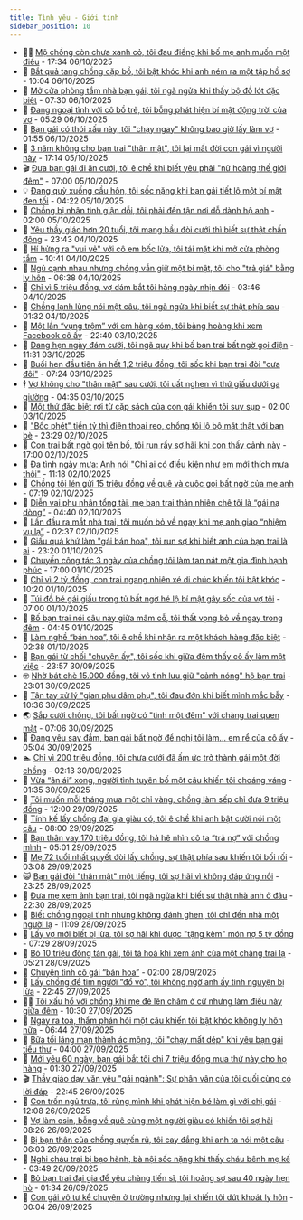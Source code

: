 ```yaml
---
title: Tình yêu - Giới tính
sidebar_position: 10
---
```


<!-- dantri-tinh-yeu-gioi-tinh:START -->
- 👨‍🏫 [Mộ chồng còn chưa xanh cỏ, tôi đau điếng khi bố mẹ anh muốn một điều](https://dantri.com.vn/tinh-yeu-gioi-tinh/mo-chong-con-chua-xanh-co-toi-dau-dieng-khi-bo-me-anh-muon-mot-dieu-20251007002941795.htm) - 17:34 06/10/2025
- 🦣 [Bắt quả tang chồng cặp bồ, tôi bật khóc khi anh ném ra một tập hồ sơ](https://dantri.com.vn/tinh-yeu-gioi-tinh/bat-qua-tang-chong-cap-bo-toi-bat-khoc-khi-anh-nem-ra-mot-tap-ho-so-20251006164940530.htm) - 10:04 06/10/2025
- 🔭 [Mở cửa phòng tắm nhà bạn gái, tôi ngã ngửa khi thấy bộ đồ lót đặc biệt](https://dantri.com.vn/tinh-yeu-gioi-tinh/mo-cua-phong-tam-nha-ban-gai-toi-nga-ngua-khi-thay-bo-do-lot-dac-biet-20251006142116283.htm) - 07:30 06/10/2025
- 🧐 [Đang ngoại tình với cô bồ trẻ, tôi bỗng phát hiện bí mật động trời của vợ](https://dantri.com.vn/tinh-yeu-gioi-tinh/dang-ngoai-tinh-voi-co-bo-tre-toi-bong-phat-hien-bi-mat-dong-troi-cua-vo-20251006122935494.htm) - 05:29 06/10/2025
- 🫶 [Bạn gái có thói xấu này, tôi &quot;chạy ngay&quot; không bao giờ lấy làm vợ](https://dantri.com.vn/tinh-yeu-gioi-tinh/ban-gai-co-thoi-xau-nay-toi-chay-ngay-khong-bao-gio-lay-lam-vo-20251003004711915.htm) - 01:55 06/10/2025
- 💃 [3 năm không cho bạn trai &quot;thân mật&quot;, tôi lại mất đời con gái vì người này](https://dantri.com.vn/tinh-yeu-gioi-tinh/3-nam-khong-cho-ban-trai-than-mat-toi-lai-mat-doi-con-gai-vi-nguoi-nay-20251006001421595.htm) - 17:14 05/10/2025
- 🎬 [Đưa bạn gái đi ăn cưới, tôi ê chề khi biết yêu phải &quot;nữ hoàng thế giới đêm&quot;](https://dantri.com.vn/tinh-yeu-gioi-tinh/dua-ban-gai-di-an-cuoi-toi-e-che-khi-biet-yeu-phai-nu-hoang-the-gioi-dem-20251005133527200.htm) - 07:00 05/10/2025
- 💡 [Đang quỳ xuống cầu hôn, tôi sốc nặng khi bạn gái tiết lộ một bí mật đen tối](https://dantri.com.vn/tinh-yeu-gioi-tinh/dang-quy-xuong-cau-hon-toi-soc-nang-khi-ban-gai-tiet-lo-mot-bi-mat-den-toi-20251005085841545.htm) - 04:22 05/10/2025
- 🙉 [Chồng bị nhân tình giận dỗi, tôi phải đến tận nơi dỗ dành hộ anh](https://dantri.com.vn/tinh-yeu-gioi-tinh/chong-bi-nhan-tinh-gian-doi-toi-phai-den-tan-noi-do-danh-ho-anh-20251005082908739.htm) - 02:00 05/10/2025
- 🚦 [Yêu thầy giáo hơn 20 tuổi, tôi mang bầu đòi cưới thì biết sự thật chấn động](https://dantri.com.vn/tinh-yeu-gioi-tinh/yeu-thay-giao-hon-20-tuoi-toi-mang-bau-doi-cuoi-thi-biet-su-that-chan-dong-20251004233240985.htm) - 23:43 04/10/2025
- 🥸 [Hí hửng ra &quot;vui vẻ&quot; với cô em bốc lửa, tôi tái mặt khi mở cửa phòng tắm](https://dantri.com.vn/tinh-yeu-gioi-tinh/hi-hung-ra-vui-ve-voi-co-em-boc-lua-toi-tai-mat-khi-mo-cua-phong-tam-20251004131420377.htm) - 10:41 04/10/2025
- 🤡 [Ngủ cạnh nhau nhưng chồng vẫn giữ một bí mật, tôi cho &quot;trả giá&quot; bằng ly hôn](https://dantri.com.vn/tinh-yeu-gioi-tinh/ngu-canh-nhau-nhung-chong-van-giu-mot-bi-mat-toi-cho-tra-gia-bang-ly-hon-20251004123814498.htm) - 06:38 04/10/2025
- 🦩 [Chỉ vì 5 triệu đồng, vợ dám bắt tôi hàng ngày nhịn đói](https://dantri.com.vn/tinh-yeu-gioi-tinh/chi-vi-5-trieu-dong-vo-dam-bat-toi-hang-ngay-nhin-doi-20251004082438542.htm) - 03:46 04/10/2025
- 🤡 [Chồng lạnh lùng nói một câu, tôi ngã ngửa khi biết sự thật phía sau](https://dantri.com.vn/tinh-yeu-gioi-tinh/chong-lanh-lung-noi-mot-cau-toi-nga-ngua-khi-biet-su-that-phia-sau-20251003134103099.htm) - 01:32 04/10/2025
- 🌊 [Một lần “vụng trộm” với em hàng xóm, tôi bàng hoàng khi xem Facebook cô ấy](https://dantri.com.vn/tinh-yeu-gioi-tinh/mot-lan-vung-trom-voi-em-hang-xom-toi-bang-hoang-khi-xem-facebook-co-ay-20251003105520963.htm) - 22:40 03/10/2025
- 🐘 [Đang hẹn ngày đám cưới, tôi ngã quỵ khi bố bạn trai bất ngờ gọi điện](https://dantri.com.vn/tinh-yeu-gioi-tinh/dang-hen-ngay-dam-cuoi-toi-nga-quy-khi-bo-ban-trai-bat-ngo-goi-dien-20251003180509537.htm) - 11:31 03/10/2025
- 🚀 [Buổi hẹn đầu tiên ăn hết 1,2 triệu đồng, tôi sốc khi bạn trai đòi &quot;cưa đôi&quot;](https://dantri.com.vn/tinh-yeu-gioi-tinh/buoi-hen-dau-tien-an-het-12-trieu-dong-toi-soc-khi-ban-trai-doi-cua-doi-20251003005005877.htm) - 07:24 03/10/2025
- 🕴 [Vợ không cho &quot;thân mật&quot; sau cưới, tôi uất nghẹn vì thứ giấu dưới ga giường](https://dantri.com.vn/tinh-yeu-gioi-tinh/vo-khong-cho-than-mat-sau-cuoi-toi-uat-nghen-vi-thu-giau-duoi-ga-giuong-20251003112006102.htm) - 04:35 03/10/2025
- 🚀 [Một thứ đặc biệt rơi từ cặp sách của con gái khiến tôi suy sụp](https://dantri.com.vn/tinh-yeu-gioi-tinh/mot-thu-dac-biet-roi-tu-cap-sach-cua-con-gai-khien-toi-suy-sup-20251002214556104.htm) - 02:00 03/10/2025
- 👺 [&quot;Bốc phét&quot; tiền tỷ thì điện thoại reo, chồng tôi lộ bộ mặt thật với bạn bè](https://dantri.com.vn/tinh-yeu-gioi-tinh/boc-phet-tien-ty-thi-dien-thoai-reo-chong-toi-lo-bo-mat-that-voi-ban-be-20251003002613748.htm) - 23:29 02/10/2025
- 💄 [Con trai bất ngờ gọi tên bố, tôi run rẩy sợ hãi khi con thấy cảnh này](https://dantri.com.vn/tinh-yeu-gioi-tinh/con-trai-bat-ngo-goi-ten-bo-toi-run-ray-so-hai-khi-con-thay-canh-nay-20251002154207616.htm) - 17:00 02/10/2025
- 🌊 [Đa tình ngày mưa: Anh nói &quot;Chỉ ai có điều kiện như em mới thích mưa thôi&quot;](https://dantri.com.vn/tinh-yeu-gioi-tinh/da-tinh-ngay-mua-anh-noi-chi-ai-co-dieu-kien-nhu-em-moi-thich-mua-thoi-20251002142905140.htm) - 11:18 02/10/2025
- 🚦 [Chồng tôi lén gửi 15 triệu đồng về quê và cuộc gọi bất ngờ của mẹ anh](https://dantri.com.vn/tinh-yeu-gioi-tinh/chong-toi-len-gui-15-trieu-dong-ve-que-va-cuoc-goi-bat-ngo-cua-me-anh-20251002103712074.htm) - 07:19 02/10/2025
- 👹 [Diễn vai phu nhân tổng tài, mẹ bạn trai thản nhiên chê tôi là “gái nạ dòng”](https://dantri.com.vn/tinh-yeu-gioi-tinh/dien-vai-phu-nhan-tong-tai-me-ban-trai-than-nhien-che-toi-la-gai-na-dong-20251002100711734.htm) - 04:40 02/10/2025
- 🚀 [Lần đầu ra mắt nhà trai, tôi muốn bỏ về ngay khi mẹ anh giao “nhiệm vụ lạ”](https://dantri.com.vn/tinh-yeu-gioi-tinh/lan-dau-ra-mat-nha-trai-toi-muon-bo-ve-ngay-khi-me-anh-giao-nhiem-vu-la-20251001213012835.htm) - 02:37 02/10/2025
- 🌁 [Giấu quá khứ làm &quot;gái bán hoa&quot;, tôi run sợ khi biết anh của bạn trai là ai](https://dantri.com.vn/tinh-yeu-gioi-tinh/giau-qua-khu-lam-gai-ban-hoa-toi-run-so-khi-biet-anh-cua-ban-trai-la-ai-20251002004122326.htm) - 23:20 01/10/2025
- 🧰 [Chuyến công tác 3 ngày của chồng tôi làm tan nát một gia đình hạnh phúc](https://dantri.com.vn/tinh-yeu-gioi-tinh/chuyen-cong-tac-3-ngay-cua-chong-toi-lam-tan-nat-mot-gia-dinh-hanh-phuc-20251001235428437.htm) - 17:00 01/10/2025
- 🦅 [Chỉ vì 2 tỷ đồng, con trai ngang nhiên xé di chúc khiến tôi bật khóc](https://dantri.com.vn/tinh-yeu-gioi-tinh/chi-vi-2-ty-dong-con-trai-ngang-nhien-xe-di-chuc-khien-toi-bat-khoc-20251001163252310.htm) - 10:20 01/10/2025
- 🌈 [Túi đồ bé gái giấu trong tủ bất ngờ hé lộ bí mật gây sốc của vợ tôi](https://dantri.com.vn/tinh-yeu-gioi-tinh/tui-do-be-gai-giau-trong-tu-bat-ngo-he-lo-bi-mat-gay-soc-cua-vo-toi-20251001101536628.htm) - 07:00 01/10/2025
- 🌋 [Bố bạn trai nói câu này giữa mâm cỗ, tôi thất vọng bỏ về ngay trong đêm](https://dantri.com.vn/tinh-yeu-gioi-tinh/bo-ban-trai-noi-cau-nay-giua-mam-co-toi-that-vong-bo-ve-ngay-trong-dem-20251001103735834.htm) - 04:45 01/10/2025
- 👺 [Làm nghề “bán hoa”, tôi ê chề khi nhận ra một khách hàng đặc biệt](https://dantri.com.vn/tinh-yeu-gioi-tinh/lam-nghe-ban-hoa-toi-e-che-khi-nhan-ra-mot-khach-hang-dac-biet-20250930180352785.htm) - 02:38 01/10/2025
- 🎃 [Bạn gái từ chối &quot;chuyện ấy&quot;, tôi sốc khi giữa đêm thấy cô ấy làm một việc](https://dantri.com.vn/tinh-yeu-gioi-tinh/ban-gai-tu-choi-chuyen-ay-toi-soc-khi-giua-dem-thay-co-ay-lam-mot-viec-20251001065151310.htm) - 23:57 30/09/2025
- 🤓 [Nhờ bát chè 15.000 đồng, tôi vô tình lưu giữ &quot;cảnh nóng&quot; hộ bạn trai](https://dantri.com.vn/tinh-yeu-gioi-tinh/nho-bat-che-15000-dong-toi-vo-tinh-luu-giu-canh-nong-ho-ban-trai-20251001060123011.htm) - 23:01 30/09/2025
- 🤠 [Tận tay xử lý &quot;gian phu dâm phụ&quot;, tôi đau đớn khi biết mình mắc bẫy](https://dantri.com.vn/tinh-yeu-gioi-tinh/tan-tay-xu-ly-gian-phu-dam-phu-toi-dau-don-khi-biet-minh-mac-bay-20250930173545328.htm) - 10:36 30/09/2025
- 🌏 [Sắp cưới chồng, tôi bất ngờ có &quot;tình một đêm&quot; với chàng trai quen mặt](https://dantri.com.vn/tinh-yeu-gioi-tinh/sap-cuoi-chong-toi-bat-ngo-co-tinh-mot-dem-voi-chang-trai-quen-mat-20250929120915684.htm) - 07:06 30/09/2025
- 🚀 [Đang yêu say đắm, bạn gái bất ngờ đề nghị tôi làm… em rể của cô ấy](https://dantri.com.vn/tinh-yeu-gioi-tinh/dang-yeu-say-dam-ban-gai-bat-ngo-de-nghi-toi-lam-em-re-cua-co-ay-20250930114227910.htm) - 05:04 30/09/2025
- 🏊 [Chỉ vì 200 triệu đồng, tôi chưa cưới đã ấm ức trở thành gái một đời chồng](https://dantri.com.vn/tinh-yeu-gioi-tinh/chi-vi-200-trieu-dong-toi-chua-cuoi-da-am-uc-tro-thanh-gai-mot-doi-chong-20250929160050622.htm) - 02:13 30/09/2025
- 🦒 [Vừa “ân ái” xong, người tình tuyên bố một câu khiến tôi choáng váng](https://dantri.com.vn/tinh-yeu-gioi-tinh/vua-an-ai-xong-nguoi-tinh-tuyen-bo-mot-cau-khien-toi-choang-vang-20250929153629622.htm) - 01:35 30/09/2025
- 💂 [Tôi muốn mỗi tháng mua một chỉ vàng, chồng làm sếp chỉ đưa 9 triệu đồng](https://dantri.com.vn/tinh-yeu-gioi-tinh/toi-muon-moi-thang-mua-mot-chi-vang-chong-lam-sep-chi-dua-9-trieu-dong-20250929183527951.htm) - 12:00 29/09/2025
- 💫 [Tính kế lấy chồng đại gia giàu có, tôi ê chề khi anh bật cười nói một câu](https://dantri.com.vn/tinh-yeu-gioi-tinh/tinh-ke-lay-chong-dai-gia-giau-co-toi-e-che-khi-anh-bat-cuoi-noi-mot-cau-20250929115013832.htm) - 08:00 29/09/2025
- 🧠 [Bạn thân vay 170 triệu đồng, tôi hả hê nhìn cô ta “trả nợ” với chồng mình](https://dantri.com.vn/tinh-yeu-gioi-tinh/ban-than-vay-170-trieu-dong-toi-ha-he-nhin-co-ta-tra-no-voi-chong-minh-20250929115835862.htm) - 05:01 29/09/2025
- 🎡 [Mẹ 72 tuổi nhất quyết đòi lấy chồng, sự thật phía sau khiến tôi bối rối](https://dantri.com.vn/tinh-yeu-gioi-tinh/me-72-tuoi-nhat-quyet-doi-lay-chong-su-that-phia-sau-khien-toi-boi-roi-20250929100807779.htm) - 03:08 29/09/2025
- 😺 [Bạn gái đòi &quot;thân mật&quot; một tiếng, tôi sợ hãi vì không đáp ứng nổi](https://dantri.com.vn/tinh-yeu-gioi-tinh/ban-gai-doi-than-mat-mot-tieng-toi-so-hai-vi-khong-dap-ung-noi-20250929011113026.htm) - 23:25 28/09/2025
- 🥰 [Đưa mẹ xem ảnh bạn trai, tôi ngã ngửa khi biết sự thật nhà anh ở đâu](https://dantri.com.vn/tinh-yeu-gioi-tinh/dua-me-xem-anh-ban-trai-toi-nga-ngua-khi-biet-su-that-nha-anh-o-dau-20250929012420775.htm) - 22:30 28/09/2025
- 🐲 [Biết chồng ngoại tình nhưng không đánh ghen, tôi chỉ đến nhà một người lạ](https://dantri.com.vn/tinh-yeu-gioi-tinh/biet-chong-ngoai-tinh-nhung-khong-danh-ghen-toi-chi-den-nha-mot-nguoi-la-20250921190225259.htm) - 11:09 28/09/2025
- 🌝 [Lấy vợ mới biết bị lừa, tôi sợ hãi khi được &quot;tặng kèm&quot; món nợ 5 tỷ đồng](https://dantri.com.vn/tinh-yeu-gioi-tinh/lay-vo-moi-biet-bi-lua-toi-so-hai-khi-duoc-tang-kem-mon-no-5-ty-dong-20250928142826180.htm) - 07:29 28/09/2025
- 🐲 [Bỏ 10 triệu đồng tán gái, tôi tá hoả khi xem ảnh của một chàng trai lạ](https://dantri.com.vn/tinh-yeu-gioi-tinh/bo-10-trieu-dong-tan-gai-toi-ta-hoa-khi-xem-anh-cua-mot-chang-trai-la-20250927141423598.htm) - 05:21 28/09/2025
- 📝 [Chuyện tình cô gái “bán hoa”](https://dantri.com.vn/tinh-yeu-gioi-tinh/chuyen-tinh-co-gai-ban-hoa-20250927230352465.htm) - 02:00 28/09/2025
- 🦏 [Lấy chồng để tìm người “đổ vỏ”, tôi không ngờ anh ấy tình nguyện bị lừa](https://dantri.com.vn/tinh-yeu-gioi-tinh/lay-chong-de-tim-nguoi-do-vo-toi-khong-ngo-anh-ay-tinh-nguyen-bi-lua-20250927100429129.htm) - 22:45 27/09/2025
- 🧑‍🏫 [Tôi xấu hổ với chồng khi mẹ đẻ lên chăm ở cữ nhưng làm điều này giữa đêm](https://dantri.com.vn/tinh-yeu-gioi-tinh/toi-xau-ho-voi-chong-khi-me-de-len-cham-o-cu-nhung-lam-dieu-nay-giua-dem-20250926111433857.htm) - 10:30 27/09/2025
- 🦍 [Ngày ra toà, thẩm phán hỏi một câu khiến tôi bật khóc không ly hôn nữa](https://dantri.com.vn/tinh-yeu-gioi-tinh/ngay-ra-toa-tham-phan-hoi-mot-cau-khien-toi-bat-khoc-khong-ly-hon-nua-20250927134328000.htm) - 06:44 27/09/2025
- 🌋 [Bữa tối lãng mạn thành ác mộng, tôi &quot;chạy mất dép&quot; khi yêu bạn gái tiểu thư](https://dantri.com.vn/tinh-yeu-gioi-tinh/bua-toi-lang-man-thanh-ac-mong-toi-chay-mat-dep-khi-yeu-ban-gai-tieu-thu-20250927005846526.htm) - 04:00 27/09/2025
- 💯 [Mới yêu 60 ngày, bạn gái bắt tôi chi 7 triệu đồng mua thứ này cho họ hàng](https://dantri.com.vn/tinh-yeu-gioi-tinh/moi-yeu-60-ngay-ban-gai-bat-toi-chi-7-trieu-dong-mua-thu-nay-cho-ho-hang-20250926121557673.htm) - 01:30 27/09/2025
- 🎬 [Thầy giáo dạy văn yêu &quot;gái ngành&quot;: Sự phân vân của tôi cuối cùng có lời đáp](https://dantri.com.vn/tinh-yeu-gioi-tinh/thay-giao-day-van-yeu-gai-nganh-su-phan-van-cua-toi-cuoi-cung-co-loi-dap-20250926154823084.htm) - 22:45 26/09/2025
- 📝 [Con trốn ngủ trưa, tôi rùng mình khi phát hiện bé làm gì với chị gái](https://dantri.com.vn/tinh-yeu-gioi-tinh/con-tron-ngu-trua-toi-rung-minh-khi-phat-hien-be-lam-gi-voi-chi-gai-20250926153800382.htm) - 12:08 26/09/2025
- 🧐 [Vợ làm osin, bỗng về quê cùng một người giàu có khiến tôi sợ hãi](https://dantri.com.vn/tinh-yeu-gioi-tinh/vo-lam-osin-bong-ve-que-cung-mot-nguoi-giau-co-khien-toi-so-hai-20250926145652496.htm) - 08:26 26/09/2025
- 🤠 [Bị bạn thân của chồng quyến rũ, tôi cay đắng khi anh ta nói một câu](https://dantri.com.vn/tinh-yeu-gioi-tinh/bi-ban-than-cua-chong-quyen-ru-toi-cay-dang-khi-anh-ta-noi-mot-cau-20250926104705349.htm) - 06:03 26/09/2025
- 💼 [Nghi cháu trai bị bạo hành, bà nội sốc nặng khi thấy cháu bênh mẹ kế](https://dantri.com.vn/tinh-yeu-gioi-tinh/nghi-chau-trai-bi-bao-hanh-ba-noi-soc-nang-khi-thay-chau-benh-me-ke-20250926104750479.htm) - 03:49 26/09/2025
- 💪 [Bỏ bạn trai đại gia để yêu chàng tiến sĩ, tôi hoảng sợ sau 40 ngày hẹn hò](https://dantri.com.vn/tinh-yeu-gioi-tinh/bo-ban-trai-dai-gia-de-yeu-chang-tien-si-toi-hoang-so-sau-40-ngay-hen-ho-20250926072635640.htm) - 01:34 26/09/2025
- 💂 [Con gái vô tư kể chuyện ở trường nhưng lại khiến tôi dứt khoát ly hôn](https://dantri.com.vn/tinh-yeu-gioi-tinh/con-gai-vo-tu-ke-chuyen-o-truong-nhung-lai-khien-toi-dut-khoat-ly-hon-20250925134835951.htm) - 00:04 26/09/2025<!-- dantri-tinh-yeu-gioi-tinh:END -->

